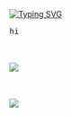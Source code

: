 <div>
<a href="https://git.io/typing-svg"><img src="https://readme-typing-svg.demolab.com?font=Pixelify+Sans&size=25&pause=1000&color=13F7A9&width=500&height=120&lines=welcome+to+my+epic+github+profile;hope+you+will+enjoy+your+stay+%3A);why+are+you+still+here%3F;please+dont+hurt+me;stop+looking+at+me+like+that;im+not+weird...+you+are;please+leave+%3A);i+think+its+time+for+you+to+leave" alt="Typing SVG" /></a>
<pre>
hi
</pre>
<br><br>
<img src="https://camo.githubusercontent.com/491c35555cba4a99c512d30077450413dd53da7d8f234bfca9984ae18112f905/68747470733a2f2f6d656469612e67697068792e636f6d2f6d656469612f316a674c44474431426e3237652f67697068792e676966"/>
<br><br><br>
    
[![](https://img.shields.io/badge/osu!-ff66ab)](https://osu.ppy.sh/users/4606212)
</div>
